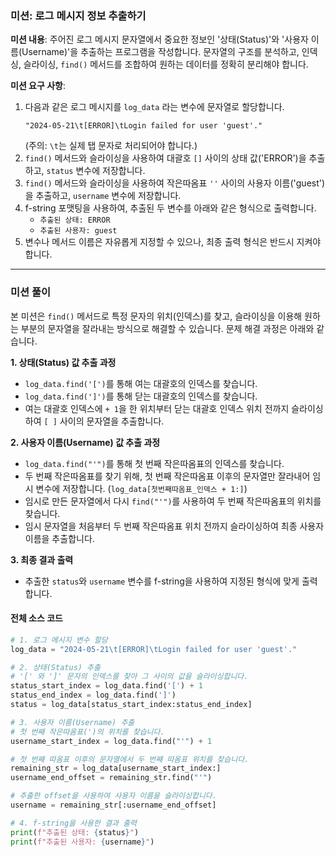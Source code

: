 ### **미션**: 로그 메시지 정보 추출하기

**미션 내용**:
주어진 로그 메시지 문자열에서 중요한 정보인 '상태(Status)'와 '사용자 이름(Username)'을 추출하는 프로그램을 작성합니다. 문자열의 구조를 분석하고, 인덱싱, 슬라이싱, `find()` 메서드를 조합하여 원하는 데이터를 정확히 분리해야 합니다.

**미션 요구 사항**:
1.  다음과 같은 로그 메시지를 `log_data` 라는 변수에 문자열로 할당합니다.
    ```
    "2024-05-21\t[ERROR]\tLogin failed for user 'guest'."
    ```
    (주의: `\t`는 실제 탭 문자로 처리되어야 합니다.)
2.  `find()` 메서드와 슬라이싱을 사용하여 대괄호 `[]` 사이의 상태 값('ERROR')을 추출하고, `status` 변수에 저장합니다.
3.  `find()` 메서드와 슬라이싱을 사용하여 작은따옴표 `''` 사이의 사용자 이름('guest')을 추출하고, `username` 변수에 저장합니다.
4.  f-string 포맷팅을 사용하여, 추출된 두 변수를 아래와 같은 형식으로 출력합니다.
    -   `추출된 상태: ERROR`
    -   `추출된 사용자: guest`
5.  변수나 메서드 이름은 자유롭게 지정할 수 있으나, 최종 출력 형식은 반드시 지켜야 합니다.

---

### **미션 풀이**

본 미션은 `find()` 메서드로 특정 문자의 위치(인덱스)를 찾고, 슬라이싱을 이용해 원하는 부분의 문자열을 잘라내는 방식으로 해결할 수 있습니다. 문제 해결 과정은 아래와 같습니다.

**1. 상태(Status) 값 추출 과정**

-   `log_data.find('[')`를 통해 여는 대괄호의 인덱스를 찾습니다.
-   `log_data.find(']')`를 통해 닫는 대괄호의 인덱스를 찾습니다.
-   여는 대괄호 인덱스에 `+ 1`을 한 위치부터 닫는 대괄호 인덱스 위치 전까지 슬라이싱하여 `[ ]` 사이의 문자열을 추출합니다.

**2. 사용자 이름(Username) 값 추출 과정**

-   `log_data.find("'")`를 통해 첫 번째 작은따옴표의 인덱스를 찾습니다.
-   두 번째 작은따옴표를 찾기 위해, 첫 번째 작은따옴표 이후의 문자열만 잘라내어 임시 변수에 저장합니다. (`log_data[첫번째따옴표_인덱스 + 1:]`)
-   임시로 만든 문자열에서 다시 `find("'")`를 사용하여 두 번째 작은따옴표의 위치를 찾습니다.
-   임시 문자열을 처음부터 두 번째 작은따옴표 위치 전까지 슬라이싱하여 최종 사용자 이름을 추출합니다.

**3. 최종 결과 출력**

-   추출한 `status`와 `username` 변수를 f-string을 사용하여 지정된 형식에 맞게 출력합니다.

#### **전체 소스 코드**

```python
# 1. 로그 메시지 변수 할당
log_data = "2024-05-21\t[ERROR]\tLogin failed for user 'guest'."

# 2. 상태(Status) 추출
# '[' 와 ']' 문자의 인덱스를 찾아 그 사이의 값을 슬라이싱합니다.
status_start_index = log_data.find('[') + 1
status_end_index = log_data.find(']')
status = log_data[status_start_index:status_end_index]

# 3. 사용자 이름(Username) 추출
# 첫 번째 작은따옴표(')의 위치를 찾습니다.
username_start_index = log_data.find("'") + 1

# 첫 번째 따옴표 이후의 문자열에서 두 번째 따옴표 위치를 찾습니다.
remaining_str = log_data[username_start_index:]
username_end_offset = remaining_str.find("'")

# 추출한 offset을 사용하여 사용자 이름을 슬라이싱합니다.
username = remaining_str[:username_end_offset]

# 4. f-string을 사용한 결과 출력
print(f"추출된 상태: {status}")
print(f"추출된 사용자: {username}")
```
